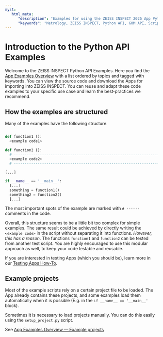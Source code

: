 ```yaml
---
myst:
   html_meta:
      "description": "Examples for using the ZEISS INSPECT 2025 App Python API"
      "keywords": "Metrology, ZEISS INSPECT, Python API, GOM API, Scripting, Add-ons, Apps, Examples"
---
```

#  Introduction to the Python API Examples

Welcome to the ZEISS INSPECT Python API Examples. Here you find the [App Examples Overview](examples_overview) with a list ordered by topics and tagged with keywords. You can view the source code and download the Apps for importing into ZEISS INSPECT. You can reuse and adapt these code examples to your specific use case and learn the best-practices we recommend.

## How the examples are structured

Many of the examples have the following structure:

```python

def function1 ():
  <example code1>
  
def function2 ():
  # -------------------------------------------------------------------------
  <example code2>
  # -------------------------------------------------------------------------

[...]

if __name__ == '__main__':
  [...]
  something = function1()
  something2 = function2()
  [...]

```

The most important spots of the example are marked with `# ------` comments in the code. 

Overall, this structure seems to be a little bit too complex for simple examples.
The same result could be achieved by directly writing the `<example code>` in the script without separating it into functions.
*However, this has a reason*. The functions `function1` and `function2` can be tested from another test script. 
You are highly encouraged to use this modular approach as well, to keep your code testable and reusable.

If you are interested in testing Apps (which you should be), learn more in our [Testing Apps How-To](../howtos/testing_apps/testing_apps.md).

## Example projects

Most of the example scripts rely on a certain project file to be loaded. The App already contains these projects, and some examples load them automatically when it is possible (E.g. in the `if __name__ == '__main__'` block).

Sometimes it is necessary to load projects manually. You can do this easily using the `setup_project.py` script.

See [App Examples Overview &mdash; Example projects](examples_overview.html#example-projects)
